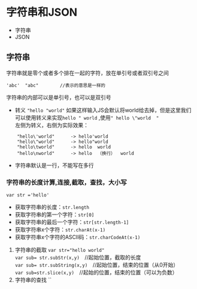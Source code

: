 # 字符串和JSON
* 字符串
* JSON

## 字符串
字符串就是零个或者多个排在一起的字符，放在单引号或者双引号之间<br>
```
'abc'  "abc"        //表示的意思是一样的
```
字符串的内部可以是单引号，也可以是双引号<br>
* 转义
`"hello "world"`
如果这样输入JS会默认将world给去掉，但是这里我们可以使用转义来实现`hello " world` ,使用`" hello \"world  "`<br>
左侧为转义，右侧为实际效果：
```
    "hello\'world"      -> hello'world
    "hello\"world"      -> hello"world
    "hello\tworld"      -> hello  world
    "hello\nworld"      -> hello  （换行）  world
```
* 字符串默认是一行，不能写在多行

### 字符串的长度计算,连接,截取，查找，大小写
`var str ='hello'`<br>
* 获取字符串的长度：`str.length`
* 获取字符串的第一个字符：`str[0]`
* 获取字符串的最后一个字符：`str[str.length-1]`
* 获取字符串x个字符：`str.charAt(x-1)`
* 获取字符串x个字符的ASCII码：`str.charCodeAt(x-1)`

1. 字符串的截取
`var str="hello world"`<br>
`var sub= str.subStr(x,y)`&ensp;&ensp;//起始位置，截取的长度<br>
`var sub= str.subString(x,y)`&ensp;&ensp;//起始位置，结束的位置（从0开始）<br>
`var sub=str.slice(x,y)`&ensp;&ensp;//起始的位置，结束的位置（可以为负数）
2. 字符串的查找
``
